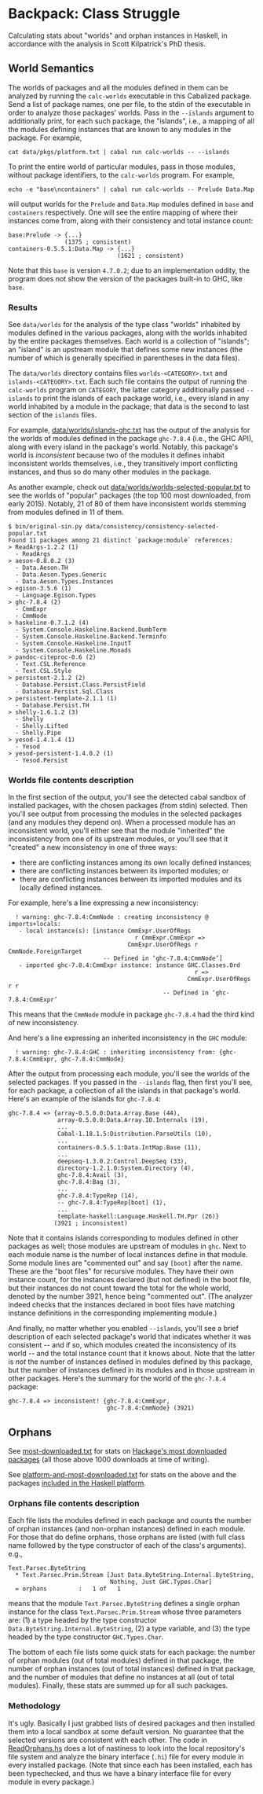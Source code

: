 # Backpack: Class Struggle
Calculating stats about "worlds" and orphan instances in Haskell, in accordance with the
analysis in Scott Kilpatrick's PhD thesis.

## World Semantics

The worlds of packages and all the modules defined in them can be analyzed by running the
`calc-worlds` executable in this Cabalized package. Send a list of package names, one per file,
to the stdin of the executable in order to analyze those packages' worlds. Pass in the `--islands`
argument to additionally print, for each such package, the "islands", i.e., a mapping of all the
modules defining instances that are known to any modules in the package. For example,

```cat data/pkgs/platform.txt | cabal run calc-worlds -- --islands```

To print the entire world of particular modules, pass in those modules, without
package identifiers, to the `calc-worlds` program. For example,

```echo -e "base\ncontainers" | cabal run calc-worlds -- Prelude Data.Map```

will output worlds for the `Prelude` and `Data.Map` modules defined in
`base` and `containers` respectively. One will see the entire mapping of
where their instances come from, along with their consistency and total
instance count:

```
base:Prelude -> {...}
                (1375 ; consistent)
containers-0.5.5.1:Data.Map -> {...}
                               (1621 ; consistent)
```

Note that this `base` is version `4.7.0.2`; due to an implementation oddity,
the program does not show the version of the packages built-in to GHC, like
`base`.

### Results

See `data/worlds` for the analysis of the type class "worlds" inhabited by modules defined in the
various packages, along with the worlds inhabited by the entire packages themselves. Each world
is a collection of "islands"; an "island" is an upstream module that defines some new instances
(the number of which is generally specified in parentheses in the data files).

The `data/worlds` directory contains files `worlds-<CATEGORY>.txt` and `islands-<CATEGORY>.txt`.
Each such file contains the output of running the `calc-worlds` program on `CATEGORY`,
the latter category additionally passed `--islands` to print the islands of each
package world, i.e., every island in any world inhabited by a module in the package;
that data is the second to last section of the `islands` files.

For example, [data/worlds/islands-ghc.txt](data/worlds/islands-ghc.txt) has the output of
the analysis for the worlds of modules defined in the package `ghc-7.8.4` (i.e., the GHC API),
along with every island in the package's world.
Notably, this package's world is *inconsistent* because two of the modules it defines inhabit
inconsistent worlds themselves, i.e., they transitively import conflicting instances, and thus
so do many other modules in the package.

As another example, check out [data/worlds/worlds-selected-popular.txt](data/worlds/worlds-selected-popular.txt)
to see the worlds of "popular" packages (the top 100 most downloaded, from early 2015). Notably,
21 of 80 of them have inconsistent worlds stemming from modules defined in 11 of them.

```
$ bin/original-sin.py data/consistency/consistency-selected-popular.txt 
Found 11 packages among 21 distinct `package:module` references:
> ReadArgs-1.2.2 (1)
  - ReadArgs
> aeson-0.8.0.2 (3)
  - Data.Aeson.TH
  - Data.Aeson.Types.Generic
  - Data.Aeson.Types.Instances
> egison-3.5.6 (1)
  - Language.Egison.Types
> ghc-7.8.4 (2)
  - CmmExpr
  - CmmNode
> haskeline-0.7.1.2 (4)
  - System.Console.Haskeline.Backend.DumbTerm
  - System.Console.Haskeline.Backend.Terminfo
  - System.Console.Haskeline.InputT
  - System.Console.Haskeline.Monads
> pandoc-citeproc-0.6 (2)
  - Text.CSL.Reference
  - Text.CSL.Style
> persistent-2.1.2 (2)
  - Database.Persist.Class.PersistField
  - Database.Persist.Sql.Class
> persistent-template-2.1.1 (1)
  - Database.Persist.TH
> shelly-1.6.1.2 (3)
  - Shelly
  - Shelly.Lifted
  - Shelly.Pipe
> yesod-1.4.1.4 (1)
  - Yesod
> yesod-persistent-1.4.0.2 (1)
  - Yesod.Persist

```

### Worlds file contents description

In the first section of the output, you'll see the detected cabal sandbox of installed packages,
with the chosen packages (from stdin) selected. Then you'll see output from processing the modules
in the selected packages (and any modules they depend on). When a processed module has an
inconsistent world, you'll either see that the module "inherited" the inconsistency from one of
its upstream modules, or you'll see that it "created" a new inconsistency in one of three ways:

* there are conflicting instances among its own locally defined instances;
* there are conflicting instances between its imported modules; or
* there are conflicting instances between its imported modules and its locally defined instances.

For example, here's a line expressing a new inconsistency:

```
  ! warning: ghc-7.8.4:CmmNode : creating inconsistency @ imports+locals:
   - local instance(s): [instance CmmExpr.UserOfRegs
                                    r CmmExpr.CmmExpr =>
                                  CmmExpr.UserOfRegs r CmmNode.ForeignTarget
                           -- Defined in ‘ghc-7.8.4:CmmNode’]
   - imported ghc-7.8.4:CmmExpr instance: instance GHC.Classes.Ord
                                                     r =>
                                                   CmmExpr.UserOfRegs r r
                                            -- Defined in ‘ghc-7.8.4:CmmExpr’
```

This means that the `CmmNode` module in package `ghc-7.8.4` had the third kind of new
inconsistency.

And here's a line expressing an inherited inconsistency in the `GHC` module:

```
  ! warning: ghc-7.8.4:GHC : inheriting inconsistency from: {ghc-7.8.4:CmmExpr, ghc-7.8.4:CmmNode}
```

After the output from processing each module, you'll see the worlds of the selected packages.
If you passed in the `--islands` flag, then first you'll see, for each package, a collection of
all the islands in that package's world. Here's an example of the islands for `ghc-7.8.4`:

```
ghc-7.8.4 => {array-0.5.0.0:Data.Array.Base (44), 
              array-0.5.0.0:Data.Array.IO.Internals (19), 
              ...
              Cabal-1.18.1.5:Distribution.ParseUtils (10), 
              ... 
              containers-0.5.5.1:Data.IntMap.Base (11), 
              ...
              deepseq-1.3.0.2:Control.DeepSeq (33), 
              directory-1.2.1.0:System.Directory (4), 
              ghc-7.8.4:Avail (3), 
              ghc-7.8.4:Bag (3), 
              ...
              ghc-7.8.4:TypeRep (14), 
              -- ghc-7.8.4:TypeRep[boot] (1),
              ...
              template-haskell:Language.Haskell.TH.Ppr (26)}
             (3921 ; inconsistent)
```

Note that it contains islands corresponding to modules defined in other packages as well; those
modules are upstream of modules in `ghc`. Next to each module name is the number of local instances
define in that module. Some module lines are "commented out" and say `[boot]` after the name. These
are the "boot files" for recursive modules. They have their own instance count, for the instances
declared (but not defined) in the boot file, but their instances do not count toward the total for
the whole world, denoted by the number 3921, hence being "commented out". (The analyzer indeed checks that the instances
declared in boot files have matching instance definitions in the corresponding implementing module.)

And finally, no matter whether you enabled `--islands`, you'll see a brief description of each
selected package's world that indicates whether it was consistent -- and if so, which modules
created the inconsistency of its world -- and the total instance count that it knows about.
Note that the latter is *not* the number of instances defined in modules defined by this
package, but the number of instances defined in its modules and in those upstream in other packages.
Here's the summary for the world of the `ghc-7.8.4` package:

```
ghc-7.8.4 => inconsistent! {ghc-7.8.4:CmmExpr,
                            ghc-7.8.4:CmmNode} (3921)
```


## Orphans

See [most-downloaded.txt](most-downloaded.txt) for stats on
[Hackage's most downloaded packages](https://hackage.haskell.org/packages/top)
(all those above 1000 downloads at time of writing).

See [platform-and-most-downloaded.txt](platform-and-most-downloaded.txt) for stats on the above
and the packages [included in the Haskell platform](https://github.com/haskell/haskell-platform/blob/74c3a90290f23adfeeb342f4e97122fd735f9c64/hptool/src/Releases2013.hs).

### Orphans file contents description

Each file lists the modules defined in each package and counts the number of
orphan instances (and non-orphan instances) defined in each module. For those
that do define orphans, those orphans are listed (with full class name followed
by the type constructor of each of the class's arguments). e.g.,
```
Text.Parsec.ByteString
  * Text.Parsec.Prim.Stream [Just Data.ByteString.Internal.ByteString,
                             Nothing, Just GHC.Types.Char]
  = orphans         :   1 of   1
```
means that the module `Text.Parsec.ByteString` defines a single orphan instance
for the class `Text.Parsec.Prim.Stream` whose three parameters are: (1) a type headed by
the type constructor `Data.ByteString.Internal.ByteString`, (2) a type variable, and (3) the
type headed by the type constructor `GHC.Types.Char`.

The bottom of each file lists some quick stats for each package: the number of
orphan modules (out of total modules) defined in that package, the number of
orphan instances (out of total instances) defined in that package, and the number
of modules that define no instances at all (out of total modules). Finally,
these stats are summed up for all such packages.

### Methodology

It's ugly. Basically I just grabbed lists of desired packages and then installed them
into a local sandbox at some default version. No guarantee that the selected versions
are consistent with each other. The code in [ReadOrphans.hs](ReadOrphans.hs) does a lot
of nastiness to look into the local repository's file system and analyze the binary
interface (`.hi`) file for every module in every installed package. (Note that since
each has been installed, each has been typechecked, and thus we have a binary interface
file for every module in every package.)

